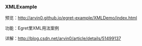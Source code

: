 ### XMLExample

预览：http://arvin0.github.io/egret-example/XMLDemo/index.html

功能：Egret里XML用法案例

详解：http://blog.csdn.net/arvin0/article/details/51499137


